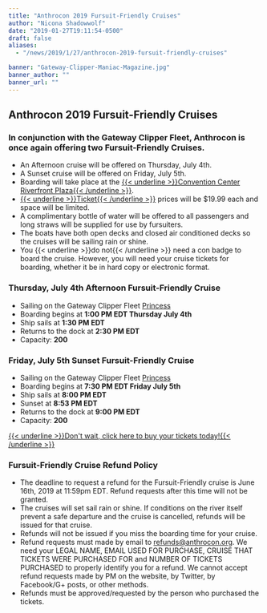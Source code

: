 ```yaml
---
title: "Anthrocon 2019 Fursuit-Friendly Cruises"
author: "Nicona Shadowwolf"
date: "2019-01-27T19:11:54-0500"
draft: false
aliases:
  - "/news/2019/1/27/anthrocon-2019-fursuit-friendly-cruises"

banner: "Gateway-Clipper-Maniac-Magazine.jpg"
banner_author: ""
banner_url: ""
---
```


## Anthrocon 2019 Fursuit-Friendly Cruises

### In conjunction with the Gateway Clipper Fleet, Anthrocon is once again offering two Fursuit-Friendly Cruises.

- An Afternoon cruise will be offered on Thursday, July 4th.
- A Sunset cruise will be offered on Friday, July 5th.
- Boarding will take place at the [{{< underline >}}Convention Center Riverfront Plaza{{< /underline >}}](https://www.google.com/maps/place/Convention+Center+Riverfront+Plaza/@40.4466298,-79.9981438,17.6z/data=%214m5%213m4%211s0x8834f3e2d1b52e63:0x3fcb157773936665%218m2%213d40.4462946%214d-79.9964557).
- [{{< underline >}}Ticket{{< /underline >}}](https://anthrocon.ticketspice.com/ac19-fursuit-friendly-cruise) prices will be $19.99 each and space will be limited.
- A complimentary bottle of water will be offered to all passengers and long straws will be supplied for use by fursuiters.
- The boats have both open decks and closed air conditioned decks so the cruises will be sailing rain or shine.
- You {{< underline >}}do not{{< /underline >}} need a con badge to board the cruise. However, you will need your cruise tickets for boarding, whether it be in hard copy or electronic format.

### Thursday, July 4th Afternoon Fursuit-Friendly Cruise

- Sailing on the Gateway Clipper Fleet [Princess](https://www.gatewayclipper.com/about-us/boats/)
- Boarding begins at **1:00 PM EDT Thursday July 4th**
- Ship sails at **1:30 PM EDT**
- Returns to the dock at **2:30 PM EDT**
- Capacity: **200**

### Friday, July 5th Sunset Fursuit-Friendly Cruise

- Sailing on the Gateway Clipper Fleet [Princess](https://www.gatewayclipper.com/about-us/boats/)
- Boarding begins at **7:30 PM EDT Friday July 5th**
- Ship sails at **8:00 PM EDT**
- Sunset at **8:53 PM EDT**
- Returns to the dock at **9:00 PM EDT**
- Capacity: **200**

[{{< underline >}}Don't wait, click here to buy your tickets today!{{< /underline >}}](https://anthrocon.ticketspice.com/ac19-fursuit-friendly-cruise)

### Fursuit-Friendly Cruise Refund Policy

- The deadline to request a refund for the Fursuit-Friendly cruise is June 16th, 2019 at 11:59pm EDT. Refund requests after this time will not be granted.
- The cruises will set sail rain or shine. If conditions on the river itself prevent a safe departure and the cruise is cancelled, refunds will be issued for that cruise.
- Refunds will not be issued if you miss the boarding time for your cruise.
- Refund requests must made by email to refunds@anthrocon.org. We need your LEGAL NAME, EMAIL USED FOR PURCHASE, CRUISE THAT TICKETS WERE PURCHASED FOR and NUMBER OF TICKETS PURCHASED to properly identify you for a refund. We cannot accept refund requests made by PM on the website, by Twitter, by Facebook/G+ posts, or other methods.
- Refunds must be approved/requested by the person who purchased the tickets.
